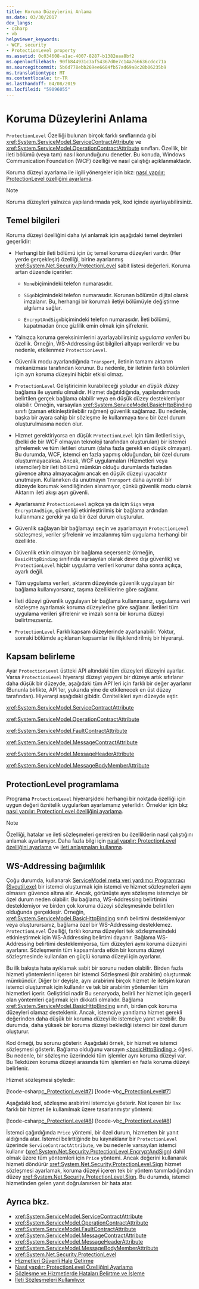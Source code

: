 ```yaml
---
title: Koruma Düzeylerini Anlama
ms.date: 03/30/2017
dev_langs:
- csharp
- vb
helpviewer_keywords:
- WCF, security
- ProtectionLevel property
ms.assetid: 0c034608-a1ac-4007-8287-b1382eaa8bf2
ms.openlocfilehash: 90fb844931c3af54367d0e7c14a766636cdcc71a
ms.sourcegitcommit: 5b6d778ebb269ee6684fb57ad69a8c28b06235b9
ms.translationtype: MT
ms.contentlocale: tr-TR
ms.lasthandoff: 04/08/2019
ms.locfileid: "59096055"
---
```

# <a name="understanding-protection-level"></a>Koruma Düzeylerini Anlama
`ProtectionLevel` Özelliği bulunan birçok farklı sınıflarında gibi <xref:System.ServiceModel.ServiceContractAttribute> ve <xref:System.ServiceModel.OperationContractAttribute> sınıfları. Özellik, bir ileti bölümü (veya tam) nasıl korunduğunu denetler. Bu konuda, Windows Communication Foundation (WCF) özelliği ve nasıl çalıştığı açıklanmaktadır.  
  
 Koruma düzeyi ayarlama ile ilgili yönergeler için bkz: [nasıl yapılır: ProtectionLevel özelliğini ayarlama](../../../docs/framework/wcf/how-to-set-the-protectionlevel-property.md).  
  
> [!NOTE]
>  Koruma düzeyleri yalnızca yapılandırmada yok, kod içinde ayarlayabilirsiniz.  
  
## <a name="basics"></a>Temel bilgileri  
 Koruma düzeyi özelliğini daha iyi anlamak için aşağıdaki temel deyimleri geçerlidir:  
  
-   Herhangi bir ileti bölümü için üç temel koruma düzeyleri vardır. (Her yerde gerçekleşir) özelliği, birine ayarlanmış <xref:System.Net.Security.ProtectionLevel> sabit listesi değerleri. Koruma artan düzende içerirler:  
  
    -   `None`biçimindeki telefon numarasıdır.  
  
    -   `Sign`biçimindeki telefon numarasıdır. Korunan bölümün dijital olarak imzalanır. Bu, herhangi bir korumalı iletiyi bölümüyle değiştirme algılama sağlar.  
  
    -   `EncryptAndSign`biçimindeki telefon numarasıdır. İleti bölümü, kapatmadan önce gizlilik emin olmak için şifrelenir.  
  
-   Yalnızca koruma gereksinimlerini ayarlayabilirsiniz *uygulama verileri* bu özellik. Örneğin, WS-Addressing üst bilgileri altyapı verilerdir ve bu nedenle, etkilenmez `ProtectionLevel`.  
  
-   Güvenlik modu ayarlandığında `Transport`, iletinin tamamı aktarım mekanizması tarafından korunur. Bu nedenle, bir iletinin farklı bölümleri için ayrı koruma düzeyini hiçbir etkisi olmaz.  
  
-   `ProtectionLevel` Geliştiricinin kurabileceği yoludur *en düşük düzey* bağlama ile uyumlu olmalıdır. Hizmet dağıtıldığında, yapılandırmada belirtilen gerçek bağlama olabilir veya en düşük düzey desteklemiyor olabilir. Örneğin, varsayılan <xref:System.ServiceModel.BasicHttpBinding> sınıfı (zaman etkinleştirilebilir rağmen) güvenlik sağlamaz. Bu nedenle, başka bir ayara sahip bir sözleşme ile kullanmaya `None` bir özel durum oluşturulmasına neden olur.  
  
-   Hizmet gerektiriyorsa en düşük `ProtectionLevel` için tüm iletileri `Sign`, (belki de bir WCF olmayan teknoloji tarafından oluşturulan) bir istemci şifrelemek ve tüm iletileri oturum (daha fazla gerekli en düşük olmayan). Bu durumda, WCF, istemci en fazla yapmış olduğundan, bir özel durum oluşturmayacaksa. Ancak, WCF uygulamaları (Hizmetleri veya istemciler) bir ileti bölümü mümkün olduğu durumlarda fazladan güvence altına almayacağını ancak en düşük düzeyi uyacaktır unutmayın. Kullanırken da unutmayın `Transport` daha ayrıntılı bir düzeyde korumak kendiliğinden alınamıyor, çünkü güvenlik modu olarak Aktarım ileti akışı aşırı güvenli.  
  
-   Ayarlarsanız `ProtectionLevel` açıkça ya da için `Sign` veya `EncryptAndSign`, güvenliği etkinleştirilmiş bir bağlama ardından kullanmanız gerekir ya da bir özel durum oluşturulur.  
  
-   Güvenlik sağlayan bir bağlamayı seçin ve ayarlamayın `ProtectionLevel` sözleşmesi, veriler şifrelenir ve imzalanmış tüm uygulama herhangi bir özellikte.  
  
-   Güvenlik etkin olmayan bir bağlama seçerseniz (örneğin, `BasicHttpBinding` sınıfında varsayılan olarak devre dışı güvenlik) ve `ProtectionLevel` hiçbir uygulama verileri korunur daha sonra açıkça, ayarlı değil.  
  
-   Tüm uygulama verileri, aktarım düzeyinde güvenlik uygulayan bir bağlama kullanıyorsanız, taşıma özelliklerine göre sağlanır.  
  
-   İleti düzeyi güvenlik uygulayan bir bağlama kullanırsanız, uygulama veri sözleşme ayarlamak koruma düzeylerine göre sağlanır. İletileri tüm uygulama verileri şifrelenir ve imzalı sonra bir koruma düzeyi belirtmezseniz.  
  
-   `ProtectionLevel` Farklı kapsam düzeylerinde ayarlanabilir. Yoktur, sonraki bölümde açıklanan kapsamlar ile ilişkilendirilmiş bir hiyerarşi.  
  
## <a name="scoping"></a>Kapsam belirleme  
 Ayar `ProtectionLevel` üstteki API altındaki tüm düzeyleri düzeyini ayarlar. Varsa `ProtectionLevel` hiyerarşi düzeyi yepyeni bir düzeye artık sıfırlanır daha düşük bir düzeyde, aşağıdaki tüm API'leri için farklı bir değer ayarlanır (Bununla birlikte, API'ler, yukarıda yine de etkilenecek en üst düzey tarafından). Hiyerarşi aşağıdaki gibidir. Öznitelikleri aynı düzeyde eştir.  
  
 <xref:System.ServiceModel.ServiceContractAttribute>  
  
 <xref:System.ServiceModel.OperationContractAttribute>  
  
 <xref:System.ServiceModel.FaultContractAttribute>  
  
 <xref:System.ServiceModel.MessageContractAttribute>  
  
 <xref:System.ServiceModel.MessageHeaderAttribute>  
  
 <xref:System.ServiceModel.MessageBodyMemberAttribute>  
  
## <a name="programming-protectionlevel"></a>ProtectionLevel programlama  
 Programa `ProtectionLevel` hiyerarşideki herhangi bir noktada özelliği için uygun değeri öznitelik uygularken ayarlamanız yeterlidir. Örnekler için bkz [nasıl yapılır: ProtectionLevel özelliğini ayarlama](../../../docs/framework/wcf/how-to-set-the-protectionlevel-property.md).  
  
> [!NOTE]
>  Özelliği, hatalar ve ileti sözleşmeleri gerektiren bu özelliklerin nasıl çalıştığını anlamak ayarlanıyor. Daha fazla bilgi için [nasıl yapılır: ProtectionLevel özelliğini ayarlama](../../../docs/framework/wcf/how-to-set-the-protectionlevel-property.md) ve [ileti anlaşmaları kullanma](../../../docs/framework/wcf/feature-details/using-message-contracts.md).  
  
## <a name="ws-addressing-dependency"></a>WS-Addressing bağımlılık  
 Çoğu durumda, kullanarak [ServiceModel meta veri yardımcı Programracı (Svcutil.exe)](../../../docs/framework/wcf/servicemodel-metadata-utility-tool-svcutil-exe.md) bir istemci oluşturmak için istemci ve hizmet sözleşmeleri aynı olmasını güvence altına alır. Ancak, görünüşte aynı sözleşme istemciye bir özel durum neden olabilir. Bu bağlama, WS-Addressing belirtimini desteklemiyor ve birden çok koruma düzeyi sözleşmesinde belirtilen olduğunda gerçekleşir. Örneğin, <xref:System.ServiceModel.BasicHttpBinding> sınıfı belirtimi desteklemiyor veya oluşturursanız, bağlama özel bir WS-Addressing desteklemez. `ProtectionLevel` Özelliği, farklı koruma düzeyleri tek sözleşmesindeki etkinleştirmek için WS-Addressing belirtimi dayanır. Bağlama WS-Addressing belirtimi desteklemiyorsa, tüm düzeyleri aynı koruma düzeyini ayarlanır. Sözleşmenin tüm kapsamlarda etkin bir koruma düzeyi sözleşmesinde kullanılan en güçlü koruma düzeyi için ayarlanır.  
  
 Bu ilk bakışta hata ayıklamak sabit bir sorunu neden olabilir. Birden fazla hizmeti yöntemlerini içeren bir istemci Sözleşmesi (bir arabirim) oluşturmak mümkündür. Diğer bir deyişle, aynı arabirimi birçok hizmet ile iletişim kuran istemci oluşturmak için kullanılır ve tek bir arabirim yöntemleri tüm hizmetleri içerir. Geliştirici nadir Bu senaryoda, belirli her hizmet için geçerli olan yöntemleri çağırmak için dikkatli olmalıdır. Bağlama <xref:System.ServiceModel.BasicHttpBinding> sınıfı, birden çok koruma düzeyleri olamaz desteklenir. Ancak, istemciye yanıtlama hizmet gerekli değerinden daha düşük bir koruma düzeyi ile istemciye yanıt verebilir. Bu durumda, daha yüksek bir koruma düzeyi beklediği istemci bir özel durum oluşturur.  
  
 Kod örneği, bu sorunu gösterir. Aşağıdaki örnek, bir hizmet ve istemci sözleşmesi gösterir. Bağlama olduğunu varsayın [ \<basicHttpBinding >](../../../docs/framework/configure-apps/file-schema/wcf/basichttpbinding.md) öğesi. Bu nedenle, bir sözleşme üzerindeki tüm işlemler aynı koruma düzeyi var. Bu Tekdüzen koruma düzeyi arasında tüm işlemleri en fazla koruma düzeyi belirlenir.  
  
 Hizmet sözleşmesi şöyledir:  
  
 [!code-csharp[c_ProtectionLevel#7](../../../samples/snippets/csharp/VS_Snippets_CFX/c_protectionlevel/cs/source.cs#7)]
 [!code-vb[c_ProtectionLevel#7](../../../samples/snippets/visualbasic/VS_Snippets_CFX/c_protectionlevel/vb/source.vb#7)]  
  
 Aşağıdaki kod, sözleşme arabirimi istemciye gösterir. Not içeren bir `Tax` farklı bir hizmet ile kullanılmak üzere tasarlanmıştır yöntemi:  
  
 [!code-csharp[c_ProtectionLevel#8](../../../samples/snippets/csharp/VS_Snippets_CFX/c_protectionlevel/cs/source.cs#8)]
 [!code-vb[c_ProtectionLevel#8](../../../samples/snippets/visualbasic/VS_Snippets_CFX/c_protectionlevel/vb/source.vb#8)]  
  
 İstemci çağırdığında `Price` yöntemi, bir özel durum, hizmetten bir yanıt aldığında atar. İstemci belirttiğinde bu kaynaklanır bir `ProtectionLevel` üzerinde `ServiceContractAttribute`, ve bu nedenle varsayılan istemci kullanır (<xref:System.Net.Security.ProtectionLevel.EncryptAndSign>) dahil olmak üzere tüm yöntemleri için `Price` yöntemi. Ancak değerini kullanarak hizmeti döndürür <xref:System.Net.Security.ProtectionLevel.Sign> hizmet sözleşmesi ayarlamak, koruma düzeyi içeren tek bir yöntem tanımladığından düzey <xref:System.Net.Security.ProtectionLevel.Sign>. Bu durumda, istemci hizmetinden gelen yanıt doğrulanırken bir hata atar.  
  
## <a name="see-also"></a>Ayrıca bkz.

- <xref:System.ServiceModel.ServiceContractAttribute>
- <xref:System.ServiceModel.OperationContractAttribute>
- <xref:System.ServiceModel.FaultContractAttribute>
- <xref:System.ServiceModel.MessageContractAttribute>
- <xref:System.ServiceModel.MessageHeaderAttribute>
- <xref:System.ServiceModel.MessageBodyMemberAttribute>
- <xref:System.Net.Security.ProtectionLevel>
- [Hizmetleri Güvenli Hale Getirme](../../../docs/framework/wcf/securing-services.md)
- [Nasıl yapılır: ProtectionLevel Özelliğini Ayarlama](../../../docs/framework/wcf/how-to-set-the-protectionlevel-property.md)
- [Sözleşme ve Hizmetlerde Hataları Belirtme ve İşleme](../../../docs/framework/wcf/specifying-and-handling-faults-in-contracts-and-services.md)
- [İleti Sözleşmeleri Kullanılıyor](../../../docs/framework/wcf/feature-details/using-message-contracts.md)
